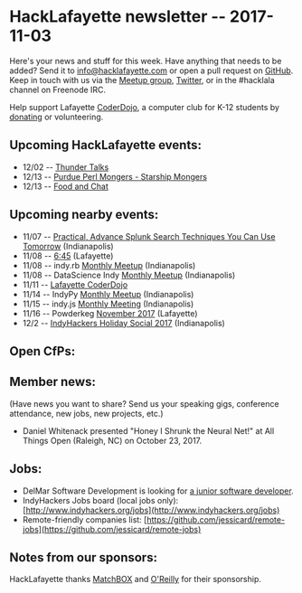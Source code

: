 # HackLafayette newsletter -- 2017-11-03

Here's your news and stuff for this week. Have anything that needs to be added? Send it to info@hacklafayette.com or open a pull request on [GitHub](https://github.com/hacklafayette/newsletter). Keep in touch with us via the [Meetup group](https://www.meetup.com/hacklafayette/), [Twitter](https://twitter.com/hacklafayette), or in the #hacklala channel on Freenode IRC.

Help support Lafayette [CoderDojo](http://www.greaterlafayettecommerce.com/greater-lafayette-coder-dojo), a computer club for K-12 students by [donating](https://www.generosity.com/education-fundraising/be-a-bit-in-our-byte) or volunteering.

## Upcoming HackLafayette events:
* 12/02 -- [Thunder Talks](https://www.meetup.com/hacklafayette/events/242833850/)
* 12/13 -- [Purdue Perl Mongers - Starship Mongers](https://www.meetup.com/hacklafayette/events/244256130/)
* 12/13 -- [Food and Chat](https://www.meetup.com/hacklafayette/events/244255880/)

## Upcoming nearby events:
* 11/07 -- [Practical, Advance Splunk Search Techniques You Can Use Tomorrow](https://www.meetup.com/Indianapolis-Splunk-Users-Group/events/244511688/) (Indianapolis)
* 11/08 -- [6:45](https://www.facebook.com/events/1764944957138608/) (Lafayette)
* 11/08 -- indy.rb [Monthly Meetup](https://www.meetup.com/indyrb/events/242436181/) (Indianapolis)
* 11/08 -- DataScience Indy [Monthly Meetup](https://www.meetup.com/dsindy/events/243398155/) (Indianapolis)
* 11/11 -- [Lafayette CoderDojo](https://www.eventbrite.com/e/lafayette-coderdojo-tickets-27123344654)
* 11/14 -- IndyPy [Monthly Meetup](https://www.meetup.com/indypy/events/243754572/) (Indianapolis)
* 11/15 -- indy.js [Monthly Meeting](https://www.meetup.com/indyjs/events/242064432/) (Indianapolis)
* 11/16 -- Powderkeg [November 2017](https://www.meetup.com/powderkeg-greaterlala/events/244455165/) (Lafayette)
* 12/2 -- [IndyHackers Holiday Social 2017](http://www.indyhackers.org/holiday-social-2017) (Indianapolis)

## Open CfPs:

## Member news:
(Have news you want to share? Send us your speaking gigs, conference attendance, new jobs, new projects, etc.)
* Daniel Whitenack presented "Honey I Shrunk the Neural Net!" at All Things Open (Raleigh, NC) on October 23, 2017.

## Jobs:
* DelMar Software Development is looking for [a junior software developer](http://www.delmarsd.com/join).
* IndyHackers Jobs board (local jobs only): [http://www.indyhackers.org/jobs](http://www.indyhackers.org/jobs)
* Remote-friendly companies list: [https://github.com/jessicard/remote-jobs](https://github.com/jessicard/remote-jobs)

## Notes from our sponsors:

HackLafayette thanks [MatchBOX](http://matchboxstudio.org/) and [O'Reilly](http://www.oreilly.com/) for their sponsorship.
